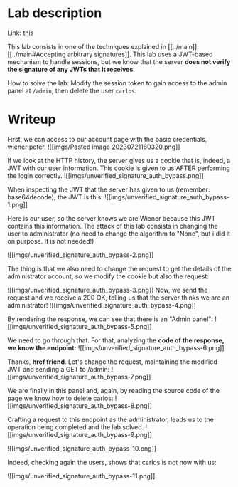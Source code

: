 
# Lab description

Link: [this](https://portswigger.net/web-security/jwt/lab-jwt-authentication-bypass-via-unverified-signature)

This lab consists in one of the techniques explained in [[../main]]: [[../main#Accepting arbitrary signatures]]. 
This lab uses a JWT-based mechanism to handle sessions, but we know that the server **does not verify the signature of any JWTs that it receives**.

How to solve the lab: Modify the session token to gain access to the admin panel at `/admin`, then delete the user `carlos`.

# Writeup

First, we can access to our account page with the basic credentials, wiener:peter.
![[imgs/Pasted image 20230721160320.png]]

If we look at the HTTP history, the server gives us a cookie that is, indeed, a JWT with our user information. This cookie is given to us AFTER performing the login correctly.
![[imgs/unverified_signature_auth_bypass.png]]

When inspecting the JWT that the server has given to us (remember: base64decode), the JWT is this:
![[imgs/unverified_signature_auth_bypass-1.png]]

Here is our user, so the server knows we are Wiener because this JWT contains this information. The attack of this lab consists in changing the user to administrator (no need to change the algorithm to "None", but i did it on purpose. It is not needed!)

![[imgs/unverified_signature_auth_bypass-2.png]]

The thing is that we also need to change the request to get the details of the administrator account, so we modify the cookie but also the request:

![[imgs/unverified_signature_auth_bypass-3.png]]
Now, we send the request and we receive a 200 OK, telling us that the server thinks we are an administrator!
![[imgs/unverified_signature_auth_bypass-4.png]]

By rendering the response, we can see that there is an "Admin panel":
![[imgs/unverified_signature_auth_bypass-5.png]]

We need to go through that. For that, analyzing the **code of the response, we know the endpoint:**
![[imgs/unverified_signature_auth_bypass-6.png]]

Thanks, **href friend**. Let's change the request, maintaining the modified JWT and sending a GET to /admin:
![[imgs/unverified_signature_auth_bypass-7.png]]

We are finally in this panel and, again, by reading the source code of the page we know how to delete carlos:
![[imgs/unverified_signature_auth_bypass-8.png]]

Crafting a request to this endpoint as the administrator, leads us to the operation being completed and the lab solved. 
![[imgs/unverified_signature_auth_bypass-9.png]]

![[imgs/unverified_signature_auth_bypass-10.png]]

Indeed, checking again the users, shows that carlos is not now with us:

![[imgs/unverified_signature_auth_bypass-11.png]]



